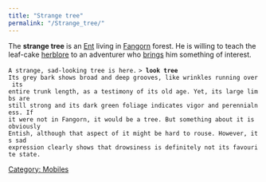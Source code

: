 ```yaml
---
title: "Strange tree"
permalink: "/Strange_tree/"
---
```


The **strange tree** is an [Ent](Ent "wikilink") living in
[Fangorn](Fangorn "wikilink") forest. He is willing to teach the
leaf-cake [herblore](herblore "wikilink") to an adventurer who
[brings](Quest#Leaf-Cake "wikilink") him something of interest.

`A strange, sad-looking tree is here.`
`> `**`look tree`**
`Its grey bark shows broad and deep grooves, like wrinkles running over its`
`entire trunk length, as a testimony of its old age. Yet, its large limbs are`
`still strong and its dark green foliage indicates vigor and perennialness. If`
`it were not in Fangorn, it would be a tree. But something about it is obviously`
`Entish, although that aspect of it might be hard to rouse. However, its sad`
`expression clearly shows that drowsiness is definitely not its favourite state.`

[Category: Mobiles](Category:_Mobiles "wikilink")